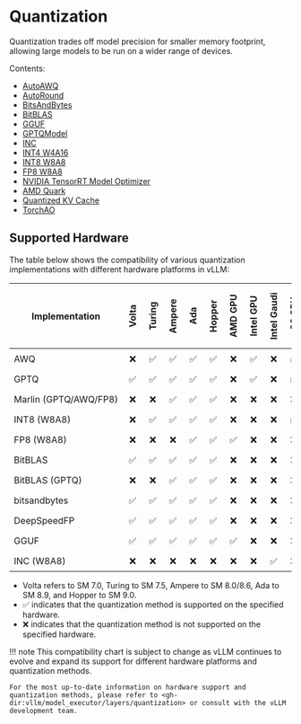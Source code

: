 # Quantization

Quantization trades off model precision for smaller memory footprint, allowing large models to be run on a wider range of devices.

Contents:

- [AutoAWQ](auto_awq.md)
- [AutoRound](auto_round.md)
- [BitsAndBytes](bnb.md)
- [BitBLAS](bitblas.md)
- [GGUF](gguf.md)
- [GPTQModel](gptqmodel.md)
- [INC](inc.md)
- [INT4 W4A16](int4.md)
- [INT8 W8A8](int8.md)
- [FP8 W8A8](fp8.md)
- [NVIDIA TensorRT Model Optimizer](modelopt.md)
- [AMD Quark](quark.md)
- [Quantized KV Cache](quantized_kvcache.md)
- [TorchAO](torchao.md)

## Supported Hardware

The table below shows the compatibility of various quantization implementations with different hardware platforms in vLLM:

<style>
td:not(:first-child) {
  text-align: center !important;
}
td {
  padding: 0.5rem !important;
  white-space: nowrap;
}

th {
  padding: 0.5rem !important;
  min-width: 0 !important;
}

th:not(:first-child) {
  writing-mode: vertical-lr;
  transform: rotate(180deg)
}
</style>

| Implementation        | Volta   | Turing   | Ampere   | Ada   | Hopper   | AMD GPU   | Intel GPU   | Intel Gaudi | x86 CPU   | AWS Neuron   | Google TPU   |
|-----------------------|---------|----------|----------|-------|----------|-----------|-------------|-------------|-----------|--------------|--------------|
| AWQ                   | ❌      | ✅︎       | ✅︎       | ✅︎    | ✅︎       | ❌         | ✅︎          | ❌         | ✅︎        | ❌          | ❌           |
| GPTQ                  | ✅︎      | ✅︎       | ✅︎       | ✅︎    | ✅︎       | ❌         | ✅︎          | ❌         | ✅︎        | ❌          | ❌           |
| Marlin (GPTQ/AWQ/FP8) | ❌      | ❌       | ✅︎       | ✅︎    | ✅︎       | ❌         | ❌          | ❌         | ❌        | ❌          | ❌           |
| INT8 (W8A8)           | ❌      | ✅︎       | ✅︎       | ✅︎    | ✅︎       | ❌         | ❌          | ❌         | ✅︎        | ✅︎          | ✅︎           |
| FP8 (W8A8)            | ❌      | ❌       | ❌       | ✅︎    | ✅︎       | ✅︎         | ❌          | ❌         | ❌        | ✅︎          | ❌           |
| BitBLAS               | ✅︎      | ✅       | ✅︎       | ✅︎    | ✅︎       | ❌         | ❌          | ❌         | ❌        | ❌          | ❌           |
| BitBLAS (GPTQ)        | ❌      | ❌       | ✅︎       | ✅︎    | ✅︎       | ❌         | ❌          | ❌         | ❌        | ❌          | ❌           |
| bitsandbytes          | ✅︎      | ✅︎       | ✅︎       | ✅︎    | ✅︎       | ❌         | ❌          | ❌         | ❌        | ❌          | ❌           |
| DeepSpeedFP           | ✅︎      | ✅︎       | ✅︎       | ✅︎    | ✅︎       | ❌         | ❌          | ❌         | ❌        | ❌          | ❌           |
| GGUF                  | ✅︎      | ✅︎       | ✅︎       | ✅︎    | ✅︎       | ✅︎         | ❌          | ❌         | ❌        | ❌          | ❌           |
| INC (W8A8)            | ❌      | ❌       | ❌       | ❌    | ❌       | ❌         | ❌          | ✅︎         | ❌        | ❌          | ❌           |

- Volta refers to SM 7.0, Turing to SM 7.5, Ampere to SM 8.0/8.6, Ada to SM 8.9, and Hopper to SM 9.0.
- ✅︎ indicates that the quantization method is supported on the specified hardware.
- ❌ indicates that the quantization method is not supported on the specified hardware.

!!! note
    This compatibility chart is subject to change as vLLM continues to evolve and expand its support for different hardware platforms and quantization methods.

    For the most up-to-date information on hardware support and quantization methods, please refer to <gh-dir:vllm/model_executor/layers/quantization> or consult with the vLLM development team.
